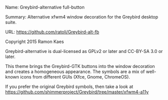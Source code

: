 Name: Greybird-alternative full-button

Summary: Alternative xfwm4 window decoration for the Greybird desktop suite.

URL: https://github.com/ratoli/Greybird-alt-fb


Copyright 2015 Ramon Kaes

Greybird-alternative is dual-licensed as GPLv2 or later and CC-BY-SA 3.0 or later.


This theme brings the Greybird-GTK buttons into the window decoration and creates a homogeneous appearance.
The symbols are a mix of well-known icons from different GUIs (Xfce, Gnome, ChromeOS).


If you prefer the original Greybird symbols, then take a look at https://github.com/shimmerproject/Greybird/tree/master/xfwm4-a11y
